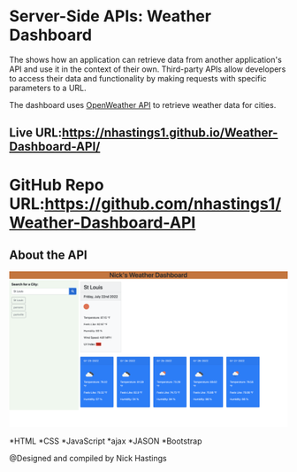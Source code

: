 # Server-Side APIs: Weather Dashboard

The shows how an application can retrieve data from another application's API and use it in the context of their own. Third-party APIs allow developers to access their data and functionality by making requests with specific parameters to a URL. 

The dashboard uses [OpenWeather API](https://openweathermap.org/api) to retrieve weather data for cities. 

## Live URL:<https://nhastings1.github.io/Weather-Dashboard-API/>
# GitHub Repo URL:<https://github.com/nhastings1/Weather-Dashboard-API>

## About the API
![Alt text](https://github.com/nhastings1/Weather-Dashboard-API/blob/main/dashboard.png "Dashboard")


*HTML
*CSS
*JavaScript
*ajax
*JASON
*Bootstrap


@Designed and compiled by Nick Hastings
